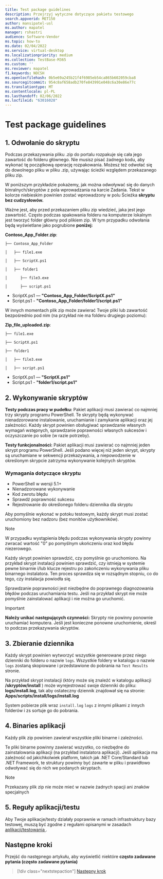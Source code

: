 ```yaml
---
title: Test package guidelines
description: Przejrzyj wytyczne dotyczące pakietu testowego
search.appverid: MET150
author: mansipatel-usl
ms.author: mapatel
manager: rshastri
audience: Software-Vendor
ms.topic: how-to
ms.date: 02/04/2022
ms.service: virtual-desktop
ms.localizationpriority: medium
ms.collection: TestBase-M365
ms.custom: ''
ms.reviewer: mapatel
f1.keywords: NOCSH
ms.openlocfilehash: 0b5e69a245b21f4f6985eb54ca865b602059cba8
ms.sourcegitcommit: 954c8af658adb270fe843991e048c6a30e86e77c
ms.translationtype: MT
ms.contentlocale: pl-PL
ms.lasthandoff: 02/06/2022
ms.locfileid: "63016028"
---
```

# <a name="test-package-guidelines"></a>Test package guidelines

## <a name="1-script-referencing"></a>1. Odwołanie do skryptu

Podczas przekazywania pliku .zip do portalu rozpakuje się cała jego zawartość do folderu głównego. Nie musisz pisać żadnego kodu, aby wykonać tę początkową operację rozpakowania. Możesz też odwołać się do dowolnego pliku w pliku .zip, używając ścieżki względem przekazanego pliku zip.

W poniższym przykładzie pokażemy, jak można odwoływać się do danych binralnych/skryptów z pola wprowadzania na karcie Zadania. Tekst w kolorze niebieskim powinien zostać wprowadzony w polu Ścieżka **skryptu** **bez cudzysłowów.**

Ważne jest, aby przed przekazaniem pliku zip wiedzieć, jaka jest jego zawartość. Często podczas spakowania folderu na komputerze lokalnym jest tworzyć folder główny pod plikiem zip. W tym przypadku odwołania będą wyświetlane jako pogrubione **poniżej:**

**Contoso_App_Folder.zip**:

```console
├── Contoso_App_Folder

│   ├── file1.exe

│   ├── ScriptX.ps1

│   ├── folder1

│      ├── file3.exe

│      ├── script.ps1
```

- ScriptX.ps1 — **"Contoso_App_Folder/ScriptX.ps1"**
- Script.ps1 - **"Contoso_App_Folder/folder1/script.ps1"**

W innych momentach plik zip może zawierać Twoje pliki lub zawartość bezpośrednio pod nim (na przykład nie ma folderu drugiego poziomu):

**Zip_file_uploaded.zip**:

```console
├── file1.exe

├── ScriptX.ps1

├── folder1

│   ├── file3.exe

│   ├── script.ps1
```

- ScriptX.ps1 — **"ScriptX.ps1"**
- Script.ps1 - **"folder1/script.ps1"**

## <a name="2-script-execution"></a>2. Wykonywanie skryptów

**Testy podczas pracy w pudełku:** Pakiet aplikacji musi zawierać co najmniej trzy skrypty programu PowerShell. Te skrypty będą wykonywać nienadzorowane instalowanie, uruchamianie i zamykanie aplikacji oraz jej zależności. Każdy skrypt powinien obsługiwać sprawdzanie własnych wymagań wstępnych, sprawdzanie poprawności własnych sukcesów i oczyszczanie po sobie (w razie potrzeby).

**Testy funkcjonalności:** Pakiet aplikacji musi zawierać co najmniej jeden skrypt programu PowerShell. Jeśli podano więcej niż jeden skrypt, skrypty są uruchamiane w sekwencji przekazywania, a niepowodzenie w określonym skrypcie zatrzyma wykonywanie kolejnych skryptów.

### <a name="script-requirements"></a> Wymagania dotyczące skryptu

- PowerShell w wersji 5.1+
- Nienadzorowane wykonywanie
- Kod zwrotu błędu
- Sprawdź poprawność sukcesu
- Rejestrowanie do określonego folderu dziennika dla skryptu

Aby pomyślnie wykonać w potoku testowym, każdy skrypt musi zostać uruchomiony bez nadzoru (bez monitów użytkowników).

> [!NOTE]
> W przypadku wystąpienia błędu podczas wykonywania skrypty powinny zwracać wartość "0" po pomyślnym ukończeniu oraz kod błędu niezerowego.

Każdy skrypt powinien sprawdzić, czy pomyślnie go uruchomiono. Na przykład skrypt instalacji powinien sprawdzić, czy istnieją w systemie pewne binarnie i/lub klucze rejestru po zakończeniu wykonywania pliku binarnego instalatora. Ten proces sprawdza się w rozsądnym stopniu, co do tego, czy instalacja powiodła się.

Sprawdzanie poprawności jest niezbędne do poprawnego diagnozowania błędów podczas uruchamiania testu. Jeśli na przykład skrypt nie może pomyślnie zainstalować aplikacji i nie można go uruchomić.

> [!IMPORTANT]
> **Należy unikać następujących czynności:** Skrypty nie powinny ponownie uruchamiać komputera. Jeśli jest konieczne ponowne uruchomienie, określ to podczas przekazywania skryptów.

## <a name="3-log-collection"></a>3. Zbieranie dziennika

Każdy skrypt powinien wytworzyć wszystkie generowane przez niego dzienniki do folderu o nazwie `logs`. Wszystkie foldery w katalogu o nazwie `logs` zostaną skopiowane i przedstawione do pobrania na `Test Results` stronie.

Na przykład skrypt instalacji (który może się znaleźć w katalogu aplikacji **/skryptów/install** ) może wyrejestrować swoje dzienniki do pliku: **logs/install.log**, tak aby ostateczny dziennik znajdował się na stronie: **Apps/scripts/install/logs/install.log**

System pobierze plik wraz `install.log` `logs` z innymi plikami z innych folderów i zs sortuje go do pobrania.

## <a name="4-application-binaries"></a>4. Binaries aplikacji

Każdy plik zip powinien zawierał wszystkie pliki binarne i zależności.

Te pliki binarne powinny zawierać wszystko, co niezbędne do zainstalowania aplikacji (na przykład instalatora aplikacji). Jeśli aplikacja ma zależność od jakichkolwiek platform, takich jak .NET Core/Standard lub .NET Framework, te struktury powinny być zawarte w pliku i prawidłowo odwoływać się do nich we podanych skryptach.

> [!NOTE]
> Przekazany plik zip nie może mieć w nazwie żadnych spacji ani znaków specjalnych

## <a name="5-applicationtest-rules"></a>5. Reguły aplikacji/testu

Aby Twoje aplikacje/testy działały poprawnie w ramach infrastruktury bazy testowej, muszą być zgodne z regułami opisanymi w zasadach [aplikacji/testowania ](rules.md). 

## <a name="next-steps"></a>Następne kroki

Przejść do następnego artykułu, aby wyświetlić niektóre **często zadawane pytania (często zadawane pytania)**
> [!div class="nextstepaction"]
> [Następny krok](faq.md)
